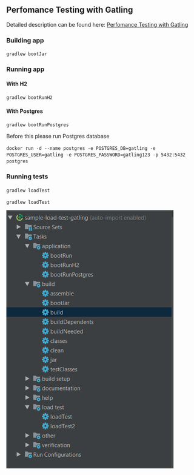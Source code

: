 ## Perfomance Testing with Gatling

Detailed description can be found here: [Perfomance Testing with Gatling](https://piotrminkowski.wordpress.com/2018/01/18/perfomance-testing-with-gatling/)

### Building app
`gradlew bootJar`

### Running app
#### With H2
`gradlew bootRunH2`
#### With Postgres
`gradlew bootRunPostgres`

Before this please run Postgres database

`docker run -d --name postgres -e POSTGRES_DB=gatling -e POSTGRES_USER=gatling -e POSTGRES_PASSWORD=gatling123 -p 5432:5432 postgres`


### Running tests
`gradlew loadTest`

`gradlew loadTest`

![Gradle tasks](https://github.com/agardecki/sample-gatling-load-tests/blob/master/img/gradle-tasks.png "Gradle tasks")
